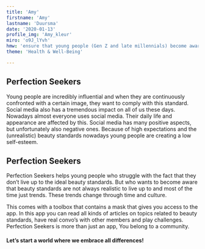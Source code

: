 ```yaml
---
title: 'Amy'
firstname: 'Amy'
lastname: 'Duursma'
date: '2020-01-13'
profile_img: 'Amy_kleur'
miro: 'o9J_lYvh'
hmw: 'ensure that young people (Gen Z and late millennials) become aware of the fact that beauty standards are not always realistic to live up to?'
theme: 'Health & Well-Being'

---
```


## Perfection Seekers 

 

Young people are incredibly influential and when they are continuously confronted with a certain image, they want to comply with this standard. 
Social media also has a tremendous impact on all of us these days. Nowadays almost everyone uses social media. Their daily life and appearance are affected by this. Social media has many positive aspects, but unfortunately also negative ones.
Because of high expectations and the (unrealistic) beauty standards nowadays young people are creating a low self-esteem.  

 

## Perfection Seekers 

Perfection Seekers helps young people who struggle with the fact that they don’t live up to the ideal beauty standards. But who wants to become aware that beauty standards are not always realistic to live up to and most of the time just trends. These trends change through time and culture. 

This comes with a toolbox that contains a mask that gives you access to the app. In this app you can read all kinds of articles on topics related to beauty standards, have real convo’s with other members and play challenges. Perfection Seekers is more than just an app, You belong to a community.  

#### Let’s start a world where we embrace all differences! 